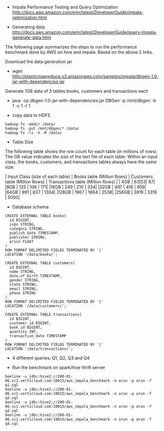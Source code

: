 * Impala Performance Testing and Query Optimization
http://docs.aws.amazon.com/emr/latest/DeveloperGuide/impala-optimization.html

* Generating data http://docs.aws.amazon.com/emr/latest/DeveloperGuide/query-impala-generate-data.html

The following page summarizes the steps to run the performance benchmark done by AWS on hive and impala.  Based on the above 2 links.

Download the data generation jar
* wget http://elasticmapreduce.s3.amazonaws.com/samples/impala/dbgen-1.0-jar-with-dependencies.jar

Generate 1GB data of 3 tables  books, customers and transactions each
* java -cp dbgen-1.0-jar-with-dependencies.jar DBGen -p /mnt/dbgen -b 1 -c 1 -t 1

* copy data to HDFS
```
hadoop fs -mkdir /data/
hadoop fs -put /mnt/dbgen/* /data/
hadoop fs -ls -h -R /data/
```

* Table Size

The following table shows the row count for each table (in millions of rows). The GB value indicates the size of the text file of each table. Within an input class, the books, customers, and transactions tables always have the same size.

| Input Class (size of each table) | Books table (Million Rows) | Customers table (Million Rows) | Transactions table (Million Rows) |
| 4GB | 63|53| 87|
|8GB | 	125 | 106 | 171|
|16GB | 249 | 210 | 334|
|32GB | 497 | 419 | 659|
|64GB | 991 | 837 | 1304|
|128GB | 1967 | 1664 | 2538|
|256GB | 3919 | 3316 | 5000|

* Database schema

```
CREATE EXTERNAL TABLE books(
  id BIGINT,
  isbn STRING,
  category STRING,
  publish_date TIMESTAMP,
  publisher STRING,
  price FLOAT
)
ROW FORMAT DELIMITED FIELDS TERMINATED BY '|'
LOCATION '/data/books/';
 
CREATE EXTERNAL TABLE customers(
  id BIGINT,
  name STRING,
  date_of_birth TIMESTAMP,
  gender STRING,
  state STRING,
  email STRING,
  phone STRING
)
ROW FORMAT DELIMITED FIELDS TERMINATED BY '|'
LOCATION '/data/customers/';
 
CREATE EXTERNAL TABLE transactions(
  id BIGINT,
  customer_id BIGINT,
  book_id BIGINT,
  quantity INT,
  transaction_date TIMESTAMP
)
ROW FORMAT DELIMITED FIELDS TERMINATED BY '|'
LOCATION '/data/transactions/';
```

* 4 different queries: Q1, Q2, Q3 and Q4

* Run the benchmark on spark/hive thrift server
```
beeline -u jdbc:hive2://200-01-06.sc1.verticloud.com:10015/aws_impala_benchmark -n arun -p arun -f q1.sql
beeline -u jdbc:hive2://200-01-06.sc1.verticloud.com:10015/aws_impala_benchmark -n arun -p arun -f q2.sql
beeline -u jdbc:hive2://200-01-06.sc1.verticloud.com:10015/aws_impala_benchmark -n arun -p arun -f q3.sql
beeline -u jdbc:hive2://200-01-06.sc1.verticloud.com:10015/aws_impala_benchmark -n arun -p arun -f q4.sql
```
